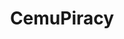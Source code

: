 ---
title: CemuPiracy
crosslinks:
- cemu
- CEMUcaches
- CemuGraphicPacks
- CrackWatch
- techsupport
- yourmom
- wiiu
- UnexpectedlyWholesome
- torrents
- GameTheorists
- livven
- flashcarts
---